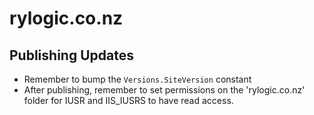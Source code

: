 # rylogic.co.nz

## Publishing Updates

- Remember to bump the `Versions.SiteVersion` constant
- After publishing, remember to set permissions on the 'rylogic.co.nz' folder for IUSR and IIS_IUSRS to have read access.

